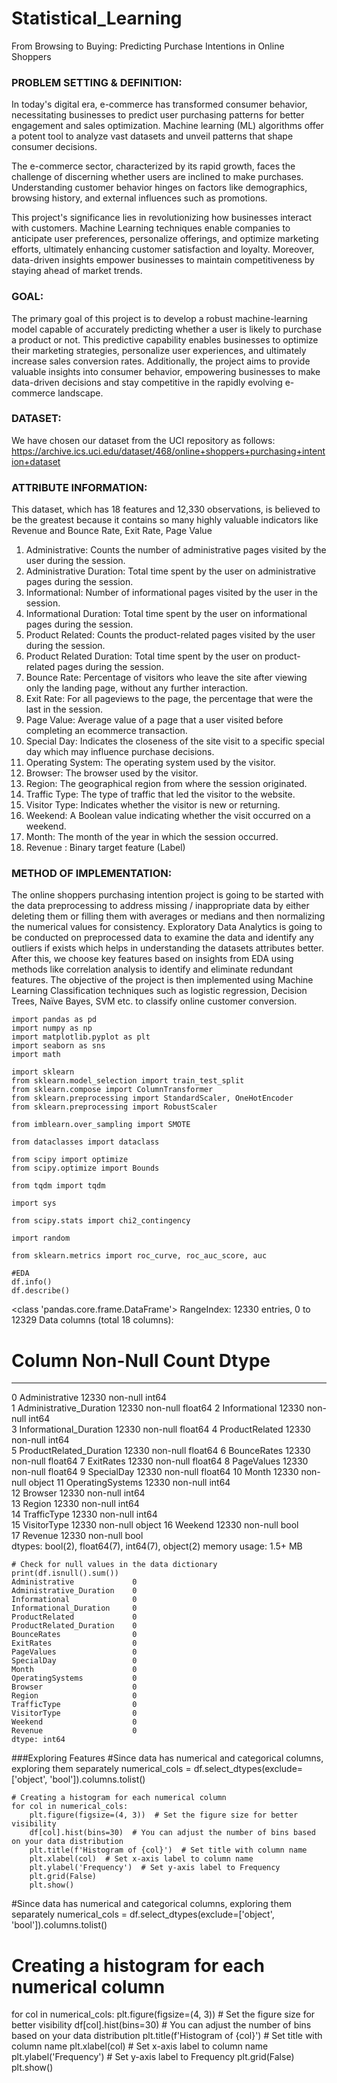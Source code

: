# Statistical_Learning
From Browsing to Buying: Predicting Purchase Intentions in Online Shoppers

### PROBLEM SETTING & DEFINITION:
 
In today's digital era, e-commerce has transformed consumer behavior, necessitating businesses to predict user purchasing patterns for better engagement and sales optimization. Machine learning (ML) algorithms offer a potent tool to analyze vast datasets and unveil patterns that shape consumer decisions.
 
The e-commerce sector, characterized by its rapid growth, faces the challenge of discerning whether users are inclined to make purchases. Understanding customer behavior hinges on factors like demographics, browsing history, and external influences such as promotions.
 
This project's significance lies in revolutionizing how businesses interact with customers. Machine Learning techniques enable companies to anticipate user preferences, personalize offerings, and optimize marketing efforts, ultimately enhancing customer satisfaction and loyalty. Moreover, data-driven insights empower businesses to maintain competitiveness by staying ahead of market trends.
 
 
### GOAL:
 
The primary goal of this project is to develop a robust machine-learning model capable of accurately predicting whether a user is likely to purchase a product or not. This predictive capability enables businesses to optimize their marketing strategies, personalize user experiences, and ultimately increase sales conversion rates. Additionally, the project aims to provide valuable insights into consumer behavior, empowering businesses to make data-driven decisions and stay competitive in the rapidly evolving e-commerce landscape.
 
### DATASET:  
 
We have chosen our dataset from the UCI repository as follows: https://archive.ics.uci.edu/dataset/468/online+shoppers+purchasing+intention+dataset
 
### ATTRIBUTE INFORMATION:
 
This dataset, which has 18 features and 12,330 observations, is believed to be the greatest because it contains so many highly valuable indicators like Revenue and Bounce Rate, Exit Rate, Page Value
 
1. Administrative: Counts the number of administrative pages visited by the user during the session.
2. ⁠Administrative Duration: Total time spent by the user on administrative pages during the session.
3. Informational: Number of informational pages visited by the user in the session.
4. ⁠Informational Duration: Total time spent by the user on informational pages during the session.
5. ⁠Product Related: Counts the product-related pages visited by the user during the session.
6. Product Related Duration: Total time spent by the user on product-related pages during the session.
7. ⁠Bounce Rate: Percentage of visitors who leave the site after viewing only the landing page, without any further interaction.
8. ⁠Exit Rate: For all pageviews to the page, the percentage that were the last in the session.
9. Page Value: Average value of a page that a user visited before completing an ecommerce transaction.
10. ⁠Special Day: Indicates the closeness of the site visit to a specific special day which may influence purchase decisions.
11. Operating System: The operating system used by the visitor.
12. Browser: The browser used by the visitor.
13. Region: The geographical region from where the session originated.
14. Traffic Type: The type of traffic that led the visitor to the website.
15. ⁠Visitor Type: Indicates whether the visitor is new or returning.
16. Weekend: A Boolean value indicating whether the visit occurred on a weekend.
17. Month: The month of the year in which the session occurred.  
18. Revenue : Binary target feature (Label)
 
### METHOD OF IMPLEMENTATION:
 
The online shoppers purchasing intention project is going to be started with the data preprocessing to address missing / inappropriate data by either deleting them or filling them with averages or medians and then normalizing the numerical values for consistency. Exploratory Data Analytics is going to be conducted on preprocessed data to examine the data and identify any outliers if exists which helps in understanding the datasets attributes better. After this, we choose key features based on insights from EDA using methods like correlation analysis to identify and eliminate redundant features.  The objective of the project is then implemented using Machine Learning Classification techniques such as logistic regression, Decision Trees, Naïve Bayes, SVM etc. to classify online customer conversion.
 ``` 
import pandas as pd
import numpy as np
import matplotlib.pyplot as plt
import seaborn as sns
import math

import sklearn
from sklearn.model_selection import train_test_split
from sklearn.compose import ColumnTransformer
from sklearn.preprocessing import StandardScaler, OneHotEncoder
from sklearn.preprocessing import RobustScaler

from imblearn.over_sampling import SMOTE

from dataclasses import dataclass

from scipy import optimize
from scipy.optimize import Bounds

from tqdm import tqdm

import sys

from scipy.stats import chi2_contingency

import random

from sklearn.metrics import roc_curve, roc_auc_score, auc 
```
```
#EDA
df.info()
df.describe()
```
<class 'pandas.core.frame.DataFrame'>
RangeIndex: 12330 entries, 0 to 12329
Data columns (total 18 columns):
 #   Column                   Non-Null Count  Dtype  
---  ------                   --------------  -----  
 0   Administrative           12330 non-null  int64  
 1   Administrative_Duration  12330 non-null  float64
 2   Informational            12330 non-null  int64  
 3   Informational_Duration   12330 non-null  float64
 4   ProductRelated           12330 non-null  int64  
 5   ProductRelated_Duration  12330 non-null  float64
 6   BounceRates              12330 non-null  float64
 7   ExitRates                12330 non-null  float64
 8   PageValues               12330 non-null  float64
 9   SpecialDay               12330 non-null  float64
 10  Month                    12330 non-null  object 
 11  OperatingSystems         12330 non-null  int64  
 12  Browser                  12330 non-null  int64  
 13  Region                   12330 non-null  int64  
 14  TrafficType              12330 non-null  int64  
 15  VisitorType              12330 non-null  object 
 16  Weekend                  12330 non-null  bool   
 17  Revenue                  12330 non-null  bool   
dtypes: bool(2), float64(7), int64(7), object(2)
memory usage: 1.5+ MB
```
# Check for null values in the data dictionary
print(df.isnull().sum())
Administrative             0
Administrative_Duration    0
Informational              0
Informational_Duration     0
ProductRelated             0
ProductRelated_Duration    0
BounceRates                0
ExitRates                  0
PageValues                 0
SpecialDay                 0
Month                      0
OperatingSystems           0
Browser                    0
Region                     0
TrafficType                0
VisitorType                0
Weekend                    0
Revenue                    0
dtype: int64
```
###Exploring Features
#Since data has numerical and categorical columns, exploring them separately
numerical_cols = df.select_dtypes(exclude=['object', 'bool']).columns.tolist()
```
# Creating a histogram for each numerical column
for col in numerical_cols:
    plt.figure(figsize=(4, 3))  # Set the figure size for better visibility
    df[col].hist(bins=30)  # You can adjust the number of bins based on your data distribution
    plt.title(f'Histogram of {col}')  # Set title with column name
    plt.xlabel(col)  # Set x-axis label to column name
    plt.ylabel('Frequency')  # Set y-axis label to Frequency
    plt.grid(False)  
    plt.show()
```
#Since data has numerical and categorical columns, exploring them separately
numerical_cols = df.select_dtypes(exclude=['object', 'bool']).columns.tolist()

# Creating a histogram for each numerical column
for col in numerical_cols:
    plt.figure(figsize=(4, 3))  # Set the figure size for better visibility
    df[col].hist(bins=30)  # You can adjust the number of bins based on your data distribution
    plt.title(f'Histogram of {col}')  # Set title with column name
    plt.xlabel(col)  # Set x-axis label to column name
    plt.ylabel('Frequency')  # Set y-axis label to Frequency
    plt.grid(False)  
    plt.show()
